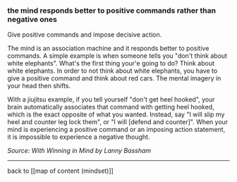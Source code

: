 ### the mind responds better to positive commands rather than negative ones

Give positive commands and impose decisive action. 

The mind is an association machine and it responds better to positive commands. A simple example is when someone tells you "don't think about white elephants". What's the first thing your'e going to do? Think about white elephants. In order to not think about white elephants, you have to give a positive command and think about red cars. The mental imagery in your head then shifts.

With a jiujitsu example, if you tell yourself "don't get heel hooked", your brain automatically associates that command with getting heel hooked, which is the exact opposite of what you wanted. Instead, say "I will slip my heel and counter leg lock them", or "I will [defend and counter]". When your mind is experiencing a positive command or an imposing action statement, it is impossible to experience a negative thought.

*Source: With Winning in Mind by Lanny Bassham*

---

back to [[map of content (mindset)]]